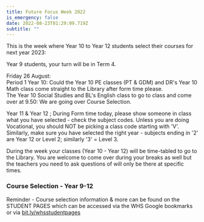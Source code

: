 ```yaml
---
title: Future Focus Week 2022
is_emergency: false
date: 2022-08-23T01:29:09.719Z
subtitle: ""
---
```

This is the week where Year 10 to Year 12 students select their courses for next year 2023:  

Year 9 students, your turn will be in Term 4.  

Friday 26 August:  
Period 1 Year 10: Could the Year 10 PE classes (PT & GDM) and DR's Year 10 Math class come straight to the Library after form time please.  
The Year 10 Social Studies and BL's English class to go to class and come over at 9.50: We are going over Course Selection.  

Year 11 & Year 12 ; During Form time today, please show someone in class what you have selected - check the subject codes. Unless you are doing Vocational, you should NOT be picking a class code starting with 'V'. Similarly, make sure you have selected the right year - subjects ending in '2' are Year 12 or Level 2; similarly '3' = Level 3.

During the week your classes (Year 10 - Year 12) will be time-tabled to go to the Library. You are welcome to come over during your breaks as well but the teachers you need to ask questions of will only be there at specific times.

### Course Selection - Year 9-12 

Reminder - Course selection information & more can be found on the STUDENT PAGES which can be accessed via the WHS Google bookmarks or via [bit.ly/whsstudentpages](https://sites.google.com/wanganuihigh.school.nz/whs-student-pages)